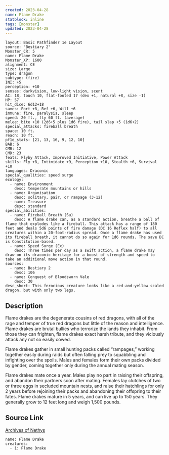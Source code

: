 ```yaml
---
created: 2023-04-28
name: Flame Drake
statblock: inline
tags: [monster]
updated: 2023-04-28
---
```

```statblock
layout: Basic Pathfinder 1e Layout
source: "Bestiary 2"
Monster_CR: 5
name: Flame Drake
Monster_XP: 1600
alignment: CE
size: Large
type: dragon
subtype: (fire)
INI: +5
perception: +10
senses: darkvision, low-light vision, scent
AC: 18, touch 10, flat-footed 17 (dex +1, natural +8, size -1)
HP: 57
hit_dice: 6d12+18
saves: Fort +8, Ref +6, Will +6
immune: fire, paralysis, sleep
speed: 20 ft., fly 60 ft. (average)
melee: bite +10 (2d6+5 plus 1d6 fire), tail slap +5 (1d6+2)
special_attacks: fireball breath
space: 10 ft.
reach: 10 ft.
pf1e_stats: [21, 13, 16, 9, 12, 10]
BAB: 6
CMB: 12
CMD: 23
feats: Flyby Attack, Improved Initiative, Power Attack
skills: Fly +8, Intimidate +9, Perception +10, Stealth +6, Survival +10
languages: Draconic
special_qualities: speed surge
ecology:
  - name: Environment
    desc: temperate mountains or hills
  - name: Organisation
    desc: solitary, pair, or rampage (3-12)
  - name: Treasure
    desc: standard
special_abilities:
  - name: Fireball Breath (Su)
    desc: A flame drake can, as a standard action, breathe a ball of flame that explodes like a fireball. This attack has a range of 180 feet and deals 5d6 points of fire damage (DC 16 Reflex half) to all creatures within a 20-foot-radius spread. Once a flame drake has used its fireball breath, it cannot do so again for 1d6 rounds. The save DC is Constitution-based.
  - name: Speed Surge (Ex)
    desc: Three times per day as a swift action, a flame drake may draw on its draconic heritage for a boost of strength and speed to take an additional move action in that round.
sources:
  - name: Bestiary 2
    desc: 106
  - name: Conquest of Bloodsworn Vale
    desc: 30
desc_short: This ferocious creature looks like a red-and-yellow scaled dragon, but with only two legs. 
```
## Description
Flame drakes are the degenerate cousins of red dragons, with all of the rage and temper of true red dragons but little of the reason and intelligence. Flame drakes are brutal bullies who terrorize the lands they inhabit. From those they can frighten, flame drakes exact harsh tribute, and they viciously attack any not so easily cowed. 

Flame drakes gather in small hunting packs called “rampages,” working together easily during raids but often falling prey to squabbling and infighting over the spoils. Males and females form their own packs divided by gender, coming together only during the annual mating season. 

Flame drakes mate once a year. Males play no part in raising their offspring, and abandon their partners soon after mating. Females lay clutches of two or three eggs in secluded mountain nests, and raise their hatchlings for only 2 years before rejoining their packs and abandoning their offspring to their fates. Flame drakes mature in 5 years, and can live up to 150 years. They generally grow to 12 feet long and weigh 1,500 pounds.
## Source Link
[Archives of Nethys](https://aonprd.com/MonsterDisplay.aspx?ItemName=Flame%20Drake)
```encounter-table
name: Flame Drake
creatures:
  - 1: Flame Drake
```
